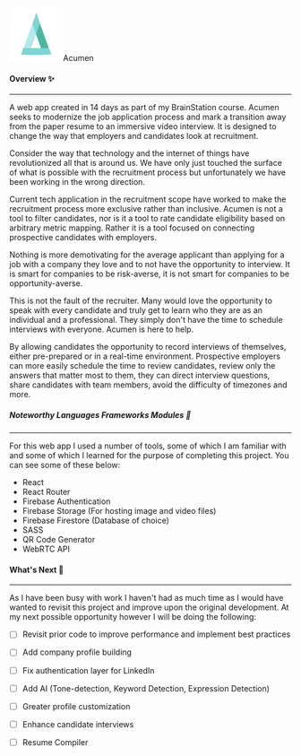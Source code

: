 [![Header](https://github.com/D-Nugent/acumen/blob/eb04b341edb1ad03064f1bb6cdbd6ef983f50ab3/front-end/src/assets/logos/acumenLogoLarge.png "Header")](https://www.acumen-resume.com)Acumen

#### Overview ✨
------

A web app created in 14 days as part of my BrainStation course. Acumen seeks to modernize the job application process and mark a transition away from the paper resume to an immersive video interview. It is designed to change the way that employers and candidates look at recruitment.

Consider the way that technology and the internet of things have revolutionized all that is around us. We have only just touched the surface of what is possible with the recruitment process but unfortunately we have been working in the wrong direction.

Current tech application in the recruitment scope have worked to make the recruitment process more exclusive rather than inclusive. Acumen is not a tool to filter candidates, nor is it a tool to rate candidate eligibility based on arbitrary metric mapping. Rather it is a tool focused on connecting prospective candidates with employers.

Nothing is more demotivating for the average applicant than applying for a job with a company they love and to not have the opportunity to interview. It is smart for companies to be risk-averse, it is not smart for companies to be opportunity-averse.

This is not the fault of the recruiter. Many would love the opportunity to speak with every candidate and truly get to learn who they are as an individual and a professional. They simply don't have the time to schedule interviews with everyone. Acumen is here to help.

By allowing candidates the opportunity to record interviews of themselves, either pre-prepared or in a real-time environment. Prospective employers can more easily schedule the time to review candidates, review only the answers that matter most to them, they can direct interview questions, share candidates with team members, avoid the difficulty of timezones and more.

##### Noteworthy Languages Frameworks Modules 📁
------
For this web app I used a number of tools, some of which I am familiar with and some of which I learned for the purpose of completing this project. You can see some of these below:
- React
- React Router  
- Firebase Authentication 
- Firebase Storage (For hosting image and video files)  
- Firebase Firestore (Database of choice)  
- SASS
- QR Code Generator
- WebRTC API

#### What's Next 📅
------
<p>As I have been busy with work I haven't had as much time as I would have wanted to revisit this project and improve upon the original development. At my next possible opportunity however I will be doing the following: </p>

- [ ] Revisit prior code to improve performance and implement best practices
- [ ] Add company profile building
- [ ] Fix authentication layer for LinkedIn
- [ ] Add AI (Tone-detection, Keyword Detection, Expression Detection)
- [ ] Greater profile customization
- [ ] Enhance candidate interviews
- [ ] Resume Compiler

